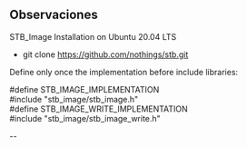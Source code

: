 ## Observaciones
STB_Image Installation on Ubuntu 20.04 LTS
- git clone https://github.com/nothings/stb.git  
  
Define only once the implementation before include libraries:  
  
 #define STB_IMAGE_IMPLEMENTATION  
 #include "stb_image/stb_image.h"  
 #define STB_IMAGE_WRITE_IMPLEMENTATION  
 #include "stb_image/stb_image_write.h"  
  
--  

